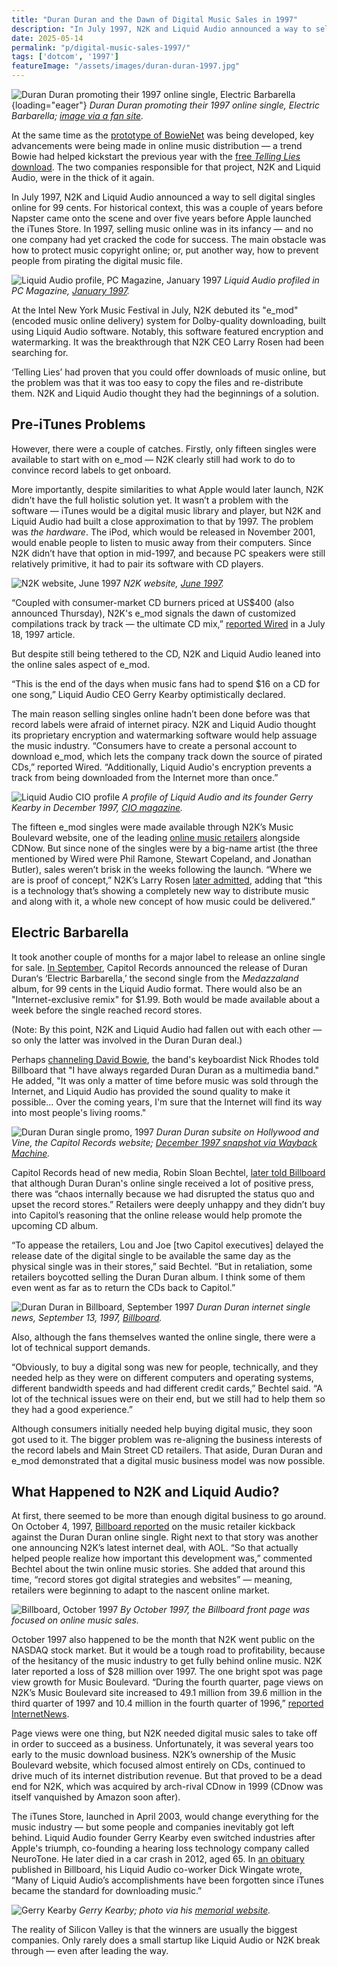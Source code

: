 ```yaml
---
title: "Duran Duran and the Dawn of Digital Music Sales in 1997"
description: "In July 1997, N2K and Liquid Audio announced a way to sell digital songs online for 99 cents a pop. Soon after, Duran Duran became the first major label artist to release an online single for sale."
date: 2025-05-14
permalink: "p/digital-music-sales-1997/"
tags: ['dotcom', '1997']
featureImage: "/assets/images/duran-duran-1997.jpg"
---
```


![Duran Duran promoting their 1997 online single, Electric Barbarella](/assets/images/duran-duran-1997.jpg){loading="eager"}
*Duran Duran promoting their 1997 online single, Electric Barbarella; [image via a fan site](https://durandurancollection.nl/duran-duran/memorabilia/press-photos.html).*

At the same time as the [prototype of BowieNet](/p/bowienet-the-inside-story/) was being developed, key advancements were being made in online music distribution — a trend Bowie had helped kickstart the previous year with the [free *Telling Lies* download](/p/online-music-distribution-1996/). The two companies responsible for that project, N2K and Liquid Audio, were in the thick of it again. 

In July 1997, N2K and Liquid Audio announced a way to sell digital singles online for 99 cents. For historical context, this was a couple of years before Napster came onto the scene and over five years before Apple launched the iTunes Store. In 1997, selling music online was in its infancy — and no one company had yet cracked the code for success. The main obstacle was how to protect music copyright online; or, put another way, how to prevent people from pirating the digital music file.

![Liquid Audio profile, PC Magazine, January 1997](/assets/images/liquid-audio-profile-jan1997.jpg)
*Liquid Audio profiled in PC Magazine, [January 1997](https://books.google.co.uk/books?id=PYz2tBsjTvYC&lpg=PA73&dq=%22liquid%20audio%22&pg=PA73#v=onepage&q&f=false).*

At the Intel New York Music Festival in July, N2K debuted its "e_mod" (encoded music online delivery) system for Dolby-quality downloading, built using Liquid Audio software. Notably, this software featured encryption and watermarking. It was the breakthrough that N2K CEO Larry Rosen had been searching for. 

‘Telling Lies’ had proven that you could offer downloads of music online, but the problem was that it was too easy to copy the files and re-distribute them. N2K and Liquid Audio thought they had the beginnings of a solution.

## Pre-iTunes Problems

However, there were a couple of catches. Firstly, only fifteen singles were available to start with on e_mod — N2K clearly still had work to do to convince record labels to get onboard. 

More importantly, despite similarities to what Apple would later launch, N2K didn’t have the full holistic solution yet. It wasn’t a problem with the software — iTunes would be a digital music library and player, but N2K and Liquid Audio had built a close approximation to that by 1997. The problem was *the hardware*. The iPod, which would be released in November 2001, would enable people to listen to music away from their computers. Since N2K didn’t have that option in mid-1997, and because PC speakers were still relatively primitive, it had to pair its software with CD players.

![N2K website, June 1997](/assets/images/n2k-website-june1997.jpg)
*N2K website, [June 1997](https://web.archive.org/web/19970629121349/http://www.n2k.com:80/index.html/about.html).*

“Coupled with consumer-market CD burners priced at US$400 (also announced Thursday), N2K's e_mod signals the dawn of customized compilations track by track — the ultimate CD mix,” [reported Wired](https://www.wired.com/1997/07/burn-your-own-beats/) in a July 18, 1997 article.

But despite still being tethered to the CD, N2K and Liquid Audio leaned into the online sales aspect of e_mod.

“This is the end of the days when music fans had to spend $16 on a CD for one song,” Liquid Audio CEO Gerry Kearby optimistically declared.

The main reason selling singles online hadn’t been done before was that record labels were afraid of internet piracy. N2K and Liquid Audio thought its proprietary encryption and watermarking software would help assuage the music industry. “Consumers have to create a personal account to download e_mod, which lets the company track down the source of pirated CDs,” reported Wired. “Additionally, Liquid Audio's encryption prevents a track from being downloaded from the Internet more than once.”

![Liquid Audio CIO profile](/assets/images/liquid-audio-profile-dec1997.jpg)
*A profile of Liquid Audio and its founder Gerry Kearby in December 1997, [CIO magazine](https://books.google.co.uk/books?id=cgYAAAAAMBAJ&lpg=PA32&dq=%22liquid%20audio%22&pg=PA30#v=onepage&q&f=true).*

The fifteen e_mod singles were made available through N2K’s Music Boulevard website, one of the leading [online music retailers](/p/state-of-online-music-1996/) alongside CDNow. But since none of the singles were by a big-name artist (the three mentioned by Wired were Phil Ramone, Stewart Copeland, and Jonathan Butler), sales weren’t brisk in the weeks following the launch. “Where we are is proof of concept,” N2K’s Larry Rosen [later admitted](https://archive.org/details/beyondchartsmp3d0000hari/page/70/mode/2up?q=N2K&view=theater), adding that “this is a technology that’s showing a completely new way to distribute music and along with it, a whole new concept of how music could be delivered.”

## Electric Barbarella

It took another couple of months for a major label to release an online single for sale. [In September](https://web.archive.org/web/19971222144630/http://hollywoodandvine.com/duranduran/), Capitol Records announced the release of Duran Duran‘s ‘Electric Barbarella,’ the second single from the *Medazzaland* album, for 99 cents in the Liquid Audio format. There would also be an "Internet-exclusive remix" for $1.99. Both would be made available about a week before the single reached record stores.

(Note: By this point, N2K and Liquid Audio had fallen out with each other — so only the latter was involved in the Duran Duran deal.)

Perhaps [channeling David Bowie](/p/david-bowie-website-1995-1997/), the band's keyboardist Nick Rhodes told Billboard that "I have always regarded Duran Duran as a multimedia band." He added, "It was only a matter of time before music was sold through the Internet, and Liquid Audio has provided the sound quality to make it possible... Over the coming years, I'm sure that the Internet will find its way into most people's living rooms." 

![Duran Duran single promo, 1997](/assets/images/duran-duran-liquidaudio-promo-1997.jpg)
*Duran Duran subsite on Hollywood and Vine, the Capitol Records website; [December 1997 snapshot via Wayback Machine](https://web.archive.org/web/19971222144630/http://hollywoodandvine.com/duranduran/).*

Capitol Records head of new media, Robin Sloan Bechtel, [later told Billboard](https://www.billboard.com/pro/history-music-industry-first-ever-digital-single-20-years-later/) that although Duran Duran's online single received a lot of positive press, there was “chaos internally because we had disrupted the status quo and upset the record stores.” Retailers were deeply unhappy and they didn’t buy into Capitol’s reasoning that the online release would help promote the upcoming CD album.

“To appease the retailers, Lou and Joe [two Capitol executives] delayed the release date of the digital single to be available the same day as the physical single was in their stores,” said Bechtel. “But in retaliation, some retailers boycotted selling the Duran Duran album. I think some of them even went as far as to return the CDs back to Capitol.”

![Duran Duran in Billboard, September 1997](/assets/images/dd-billboard-sep1997.jpg)
*Duran Duran internet single news, September 13, 1997, [Billboard](https://books.google.co.uk/books?id=AQoEAAAAMBAJ&lpg=RA1-PA107&dq=duran%20duran&pg=PA14#v=onepage&q&f=true).*

Also, although the fans themselves wanted the online single, there were a lot of technical support demands.

“Obviously, to buy a digital song was new for people, technically, and they needed help as they were on different computers and operating systems, different bandwidth speeds and had different credit cards,” Bechtel said. “A lot of the technical issues were on their end, but we still had to help them so they had a good experience.” 

Although consumers initially needed help buying digital music, they soon got used to it. The bigger problem was re-aligning the business interests of the record labels and Main Street CD retailers. That aside, Duran Duran and e_mod demonstrated that a digital music business model was now possible.

## What Happened to N2K and Liquid Audio?

At first, there seemed to be more than enough digital business to go around. On October 4, 1997, [Billboard reported](https://www.wired.com/1997/09/n2k-ponies-up-18m-for-aol-exclusive/) on the music retailer kickback against the Duran Duran online single. Right next to that story was another one announcing N2K’s latest internet deal, with AOL. “So that actually helped people realize how important this development was,” commented Bechtel about the twin online music stories. She added that around this time, “record stores got digital strategies and websites” — meaning, retailers were beginning to adapt to the nascent online market.

![Billboard, October 1997](/assets/images/billboard-oct1997-frontpage.jpg)
*By October 1997, the Billboard front page was focused on online music sales.*

October 1997 also happened to be the month that N2K went public on the NASDAQ stock market. But it would be a tough road to profitability, because of the hesitancy of the music industry to get fully behind online music. N2K later reported a loss of $28 million over 1997. The one bright spot was page view growth for Music Boulevard. “During the fourth quarter, page views on N2K’s Music Boulevard site increased to 49.1 million from 39.6 million in the third quarter of 1997 and 10.4 million in the fourth quarter of 1996,” [reported InternetNews](https://www.internetnews.com/it-management/revenues-soar-but-n2k-posts-28-million-loss-for-year/).

Page views were one thing, but N2K needed digital music sales to take off in order to succeed as a business. Unfortunately, it was several years too early to the music download business. N2K’s ownership of the Music Boulevard website, which focused almost entirely on CDs, continued to drive much of its internet distribution revenue. But that proved to be a dead end for N2K, which was acquired by arch-rival CDnow in 1999 (CDnow was itself vanquished by Amazon soon after).

The iTunes Store, launched in April 2003, would change everything for the music industry — but some people and companies inevitably got left behind. Liquid Audio founder Gerry Kearby even switched industries after Apple's triumph, co-founding a hearing loss technology company called NeuroTone. He later died in a car crash in 2012, aged 65. In [an obituary](https://www.billboard.com/music/music-news/gerry-kearby-co-founder-of-liquid-audio-remembered-by-dick-wingate-1084159/) published in Billboard, his Liquid Audio co-worker Dick Wingate wrote, “Many of Liquid Audio’s accomplishments have been forgotten since iTunes became the standard for downloading music.”

![Gerry Kearby](/assets/images/Gerald_Kearby_1725x810.jpg)
*Gerry Kearby; photo via his [memorial website](https://gerrykearby.com/).*

The reality of Silicon Valley is that the winners are usually the biggest companies. Only rarely does a small startup like Liquid Audio or N2K break through — even after leading the way.